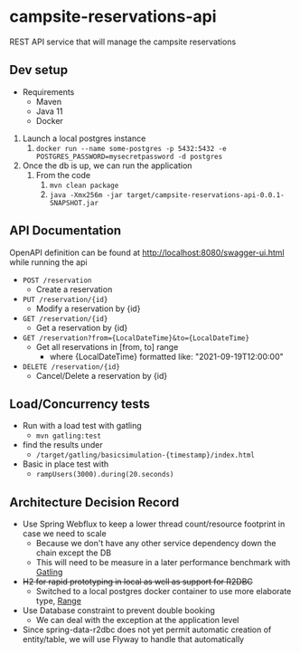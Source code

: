 # campsite-reservations-api
REST API service that will manage the campsite reservations

## Dev setup
* Requirements
  * Maven
  * Java 11
  * Docker

1. Launch a local postgres instance
   1. `docker run --name some-postgres -p 5432:5432 -e POSTGRES_PASSWORD=mysecretpassword -d postgres`
2. Once the db is up, we can run the application
   1. From the code
      1. `mvn clean package`
      2. `java -Xmx256m -jar target/campsite-reservations-api-0.0.1-SNAPSHOT.jar`

## API Documentation
OpenAPI definition can be found at [http://localhost:8080/swagger-ui.html]( http://localhost:8080/swagger-ui.html) while running the api

* `POST /reservation`
  * Create a reservation
* `PUT /reservation/{id}`
  * Modify a reservation by {id}
* `GET /reservation/{id}`
  * Get a reservation by {id}
* `GET /reservation?from={LocalDateTime}&to={LocalDateTime}`
  * Get all reservations in [from, to] range 
    * where {LocalDateTime} formatted like: "2021-09-19T12:00:00"
* `DELETE /reservation/{id}`
    * Cancel/Delete a reservation by {id}

## Load/Concurrency tests
* Run with a load test with gatling
  * `mvn gatling:test`
* find the results under
  * `/target/gatling/basicsimulation-{timestamp}/index.html`
* Basic in place test with
  * `rampUsers(3000).during(20.seconds)`

## Architecture Decision Record
* Use Spring Webflux to keep a lower thread count/resource footprint in case we need to scale
  * Because we don't have any other service dependency down the chain except the DB
  * This will need to be measure in a later performance benchmark with [Gatling](https://gatling.io/)
* ~~H2 for rapid prototyping in local as well as support for R2DBC~~
  * Switched to a local postgres docker container to use more elaborate type, [Range](https://www.postgresql.org/docs/13/rangetypes.html)
* Use Database constraint to prevent double booking
  * We can deal with the exception at the application level
* Since spring-data-r2dbc does not yet permit automatic creation of entity/table, we will use Flyway to handle that automatically